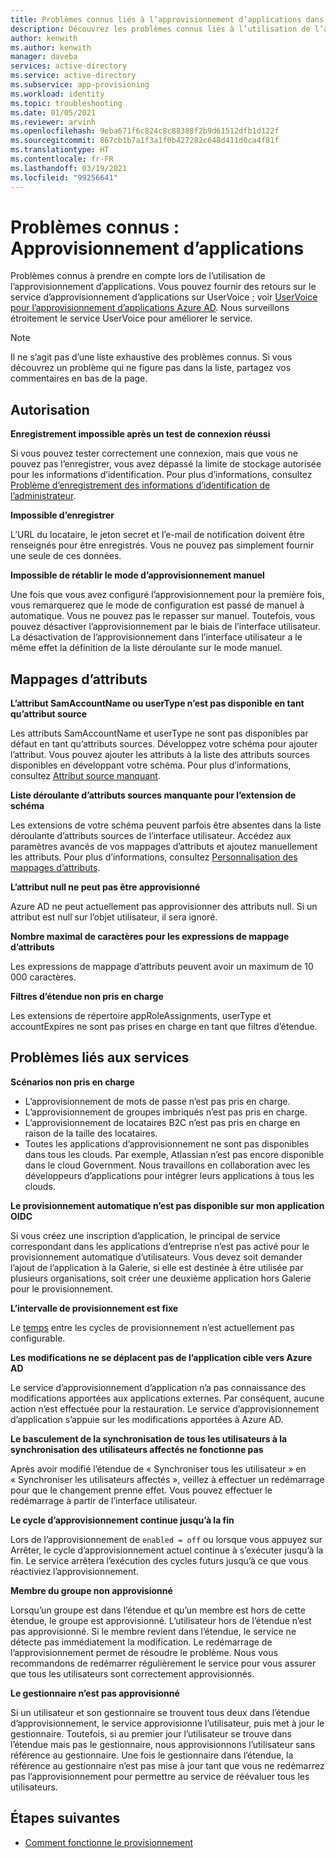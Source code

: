 ```yaml
---
title: Problèmes connus liés à l’approvisionnement d’applications dans Azure AD
description: Découvrez les problèmes connus liés à l’utilisation de l’approvisionnement automatique d’applications dans Azure AD.
author: kenwith
ms.author: kenwith
manager: daveba
services: active-directory
ms.service: active-directory
ms.subservice: app-provisioning
ms.workload: identity
ms.topic: troubleshooting
ms.date: 01/05/2021
ms.reviewer: arvinh
ms.openlocfilehash: 9eba671f6c824c8c88388f2b9d61512dfb1d122f
ms.sourcegitcommit: 867cb1b7a1f3a1f0b427282c648d411d0ca4f81f
ms.translationtype: HT
ms.contentlocale: fr-FR
ms.lasthandoff: 03/19/2021
ms.locfileid: "99256641"
---
```

# <a name="known-issues-application-provisioning"></a>Problèmes connus : Approvisionnement d’applications
Problèmes connus à prendre en compte lors de l’utilisation de l’approvisionnement d’applications. Vous pouvez fournir des retours sur le service d’approvisionnement d’applications sur UserVoice ; voir [UserVoice pour l’approvisionnement d’applications Azure AD](https://aka.ms/appprovisioningfeaturerequest). Nous surveillons étroitement le service UserVoice pour améliorer le service. 

> [!NOTE]
> Il ne s’agit pas d’une liste exhaustive des problèmes connus. Si vous découvrez un problème qui ne figure pas dans la liste, partagez vos commentaires en bas de la page.

## <a name="authorization"></a>Autorisation 

**Enregistrement impossible après un test de connexion réussi**

Si vous pouvez tester correctement une connexion, mais que vous ne pouvez pas l’enregistrer, vous avez dépassé la limite de stockage autorisée pour les informations d’identification. Pour plus d’informations, consultez [Problème d’enregistrement des informations d’identification de l’administrateur](./user-provisioning.md).

**Impossible d’enregistrer**

L’URL du locataire, le jeton secret et l’e-mail de notification doivent être renseignés pour être enregistrés. Vous ne pouvez pas simplement fournir une seule de ces données. 

**Impossible de rétablir le mode d’approvisionnement manuel**

Une fois que vous avez configuré l’approvisionnement pour la première fois, vous remarquerez que le mode de configuration est passé de manuel à automatique. Vous ne pouvez pas le repasser sur manuel. Toutefois, vous pouvez désactiver l’approvisionnement par le biais de l’interface utilisateur. La désactivation de l’approvisionnement dans l’interface utilisateur a le même effet la définition de la liste déroulante sur le mode manuel.  


## <a name="attribute-mappings"></a>Mappages d’attributs 

**L’attribut SamAccountName ou userType n’est pas disponible en tant qu’attribut source**

Les attributs SamAccountName et userType ne sont pas disponibles par défaut en tant qu’attributs sources. Développez votre schéma pour ajouter l’attribut. Vous pouvez ajouter les attributs à la liste des attributs sources disponibles en développant votre schéma. Pour plus d’informations, consultez [Attribut source manquant](user-provisioning-sync-attributes-for-mapping.md). 

**Liste déroulante d’attributs sources manquante pour l’extension de schéma**

Les extensions de votre schéma peuvent parfois être absentes dans la liste déroulante d’attributs sources de l’interface utilisateur. Accédez aux paramètres avancés de vos mappages d’attributs et ajoutez manuellement les attributs. Pour plus d’informations, consultez [Personnalisation des mappages d’attributs](customize-application-attributes.md).

**L’attribut null ne peut pas être approvisionné**

Azure AD ne peut actuellement pas approvisionner des attributs null. Si un attribut est null sur l’objet utilisateur, il sera ignoré. 

**Nombre maximal de caractères pour les expressions de mappage d’attributs**

Les expressions de mappage d’attributs peuvent avoir un maximum de 10 000 caractères. 

**Filtres d’étendue non pris en charge**

Les extensions de répertoire appRoleAssignments, userType et accountExpires ne sont pas prises en charge en tant que filtres d’étendue.


## <a name="service-issues"></a>Problèmes liés aux services 

**Scénarios non pris en charge**

- L’approvisionnement de mots de passe n’est pas pris en charge. 
- L’approvisionnement de groupes imbriqués n’est pas pris en charge. 
- L’approvisionnement de locataires B2C n’est pas pris en charge en raison de la taille des locataires.
- Toutes les applications d’approvisionnement ne sont pas disponibles dans tous les clouds. Par exemple, Atlassian n’est pas encore disponible dans le cloud Government. Nous travaillons en collaboration avec les développeurs d’applications pour intégrer leurs applications à tous les clouds.

**Le provisionnement automatique n’est pas disponible sur mon application OIDC**

Si vous créez une inscription d’application, le principal de service correspondant dans les applications d’entreprise n’est pas activé pour le provisionnement automatique d’utilisateurs. Vous devez soit demander l’ajout de l’application à la Galerie, si elle est destinée à être utilisée par plusieurs organisations, soit créer une deuxième application hors Galerie pour le provisionnement. 

**L’intervalle de provisionnement est fixe**

Le [temps](./application-provisioning-when-will-provisioning-finish-specific-user.md#how-long-will-it-take-to-provision-users) entre les cycles de provisionnement n’est actuellement pas configurable. 

**Les modifications ne se déplacent pas de l’application cible vers Azure AD**

Le service d’approvisionnement d’application n’a pas connaissance des modifications apportées aux applications externes. Par conséquent, aucune action n’est effectuée pour la restauration. Le service d’approvisionnement d’application s’appuie sur les modifications apportées à Azure AD. 

**Le basculement de la synchronisation de tous les utilisateurs à la synchronisation des utilisateurs affectés ne fonctionne pas**

Après avoir modifié l’étendue de « Synchroniser tous les utilisateur » en « Synchroniser les utilisateurs affectés », veillez à effectuer un redémarrage pour que le changement prenne effet. Vous pouvez effectuer le redémarrage à partir de l’interface utilisateur.

**Le cycle d’approvisionnement continue jusqu’à la fin**

Lors de l’approvisionnement de `enabled = off` ou lorsque vous appuyez sur Arrêter, le cycle d’approvisionnement actuel continue à s’exécuter jusqu’à la fin. Le service arrêtera l’exécution des cycles futurs jusqu’à ce que vous réactiviez l’approvisionnement.

**Membre du groupe non approvisionné**

Lorsqu’un groupe est dans l’étendue et qu’un membre est hors de cette étendue, le groupe est approvisionné. L’utilisateur hors de l’étendue n’est pas approvisionné. Si le membre revient dans l’étendue, le service ne détecte pas immédiatement la modification. Le redémarrage de l’approvisionnement permet de résoudre le problème. Nous vous recommandons de redémarrer régulièrement le service pour vous assurer que tous les utilisateurs sont correctement approvisionnés.  

**Le gestionnaire n’est pas approvisionné**

Si un utilisateur et son gestionnaire se trouvent tous deux dans l’étendue d’approvisionnement, le service approvisionne l’utilisateur, puis met à jour le gestionnaire. Toutefois, si au premier jour l’utilisateur se trouve dans l’étendue mais pas le gestionnaire, nous approvisionnons l’utilisateur sans référence au gestionnaire. Une fois le gestionnaire dans l’étendue, la référence au gestionnaire n’est pas mise à jour tant que vous ne redémarrez pas l’approvisionnement pour permettre au service de réévaluer tous les utilisateurs. 

## <a name="next-steps"></a>Étapes suivantes
- [Comment fonctionne le provisionnement](how-provisioning-works.md)
